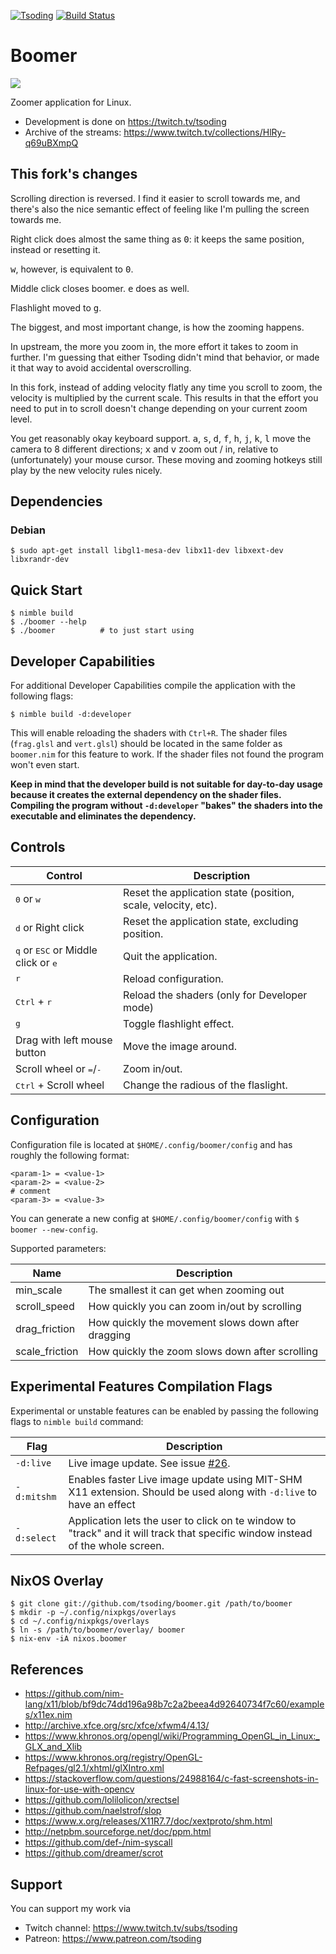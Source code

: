 [![Tsoding](https://img.shields.io/badge/twitch.tv-tsoding-purple?logo=twitch&style=for-the-badge)](https://www.twitch.tv/tsoding)
[![Build Status](https://travis-ci.org/tsoding/boomer.svg?branch=master)](https://travis-ci.org/tsoding/boomer)

# Boomer

![](./demo.gif)

Zoomer application for Linux.

- Development is done on https://twitch.tv/tsoding
- Archive of the streams: https://www.twitch.tv/collections/HlRy-q69uBXmpQ

## This fork's changes

Scrolling direction is reversed. I find it easier to scroll towards me, and there's also the nice semantic effect of feeling like I'm pulling the screen towards me.

Right click does almost the same thing as <kbd>0</kbd>: it keeps the same position, instead or resetting it.

<kbd>w</kbd>, however, is equivalent to <kbd>0</kbd>.

Middle click closes boomer. <kbd>e</kbd> does as well.

Flashlight moved to <kbd>g</kbd>.

The biggest, and most important change, is how the zooming happens.

In upstream, the more you zoom in, the more effort it takes to zoom in further. I'm guessing that either Tsoding didn't mind that behavior, or made it that way to avoid accidental overscrolling.

In this fork, instead of adding velocity flatly any time you scroll to zoom, the velocity is multiplied by the current scale. This results in that the effort you need to put in to scroll doesn't change depending on your current zoom level.

You get reasonably okay keyboard support. <kbd>a</kbd>, <kbd>s</kbd>, <kbd>d</kbd>, <kbd>f</kbd>, <kbd>h</kbd>, <kbd>j</kbd>, <kbd>k</kbd>, <kbd>l</kbd> move the camera to 8 different directions; <kbd>x</kbd> and <kbd>v</kbd> zoom out / in, relative to (unfortunately) your mouse cursor. These moving and zooming hotkeys still play by the new velocity rules nicely.

## Dependencies

### Debian

```console
$ sudo apt-get install libgl1-mesa-dev libx11-dev libxext-dev libxrandr-dev
```

## Quick Start

```console
$ nimble build
$ ./boomer --help
$ ./boomer          # to just start using
```

## Developer Capabilities

For additional Developer Capabilities compile the application with the following flags:

```console
$ nimble build -d:developer
```

This will enable reloading the shaders with `Ctrl+R`. The shader files (`frag.glsl` and `vert.glsl`) should be located in the same folder as `boomer.nim` for this feature to work. If the shader files not found the program won't even start.

**Keep in mind that the developer build is not suitable for day-to-day usage because it creates the external dependency on the shader files. Compiling the program without `-d:developer` "bakes" the shaders into the executable and eliminates the dependency.**

## Controls

| Control                                                        | Description                                                   |
| -------------------------------------------------------------- | ------------------------------------------------------------- |
| <kbd>0</kbd> or <kbd>w</kbd>                                   | Reset the application state (position, scale, velocity, etc). |
| <kbd>d</kbd> or Right click                                    | Reset the application state, excluding position.              |
| <kbd>q</kbd> or <kbd>ESC</kbd> or Middle click or <kbd>e</kbd> | Quit the application.                                         |
| <kbd>r</kbd>                                                   | Reload configuration.                                         |
| <kbd>Ctrl</kbd> + <kbd>r</kbd>                                 | Reload the shaders (only for Developer mode)                  |
| <kbd>g</kbd>                                                   | Toggle flashlight effect.                                     |
| Drag with left mouse button                                    | Move the image around.                                        |
| Scroll wheel or <kbd>=</kbd>/<kbd>-</kbd>                      | Zoom in/out.                                                  |
| <kbd>Ctrl</kbd> + Scroll wheel                                 | Change the radious of the flaslight.                          |

## Configuration

Configuration file is located at `$HOME/.config/boomer/config` and has roughly the following format:

```
<param-1> = <value-1>
<param-2> = <value-2>
# comment
<param-3> = <value-3>
```

You can generate a new config at `$HOME/.config/boomer/config` with `$ boomer --new-config`.

Supported parameters:

| Name           | Description                                        |
| -------------- | -------------------------------------------------- |
| min_scale      | The smallest it can get when zooming out           |
| scroll_speed   | How quickly you can zoom in/out by scrolling       |
| drag_friction  | How quickly the movement slows down after dragging |
| scale_friction | How quickly the zoom slows down after scrolling    |

## Experimental Features Compilation Flags

Experimental or unstable features can be enabled by passing the following flags to `nimble build` command:

| Flag        | Description                                                                                                                    |
| ----------- | ------------------------------------------------------------------------------------------------------------------------------ |
| `-d:live`   | Live image update. See issue [#26].                                                                                            |
| `-d:mitshm` | Enables faster Live image update using MIT-SHM X11 extension. Should be used along with `-d:live` to have an effect            |
| `-d:select` | Application lets the user to click on te window to "track" and it will track that specific window instead of the whole screen. |

## NixOS Overlay

```
$ git clone git://github.com/tsoding/boomer.git /path/to/boomer
$ mkdir -p ~/.config/nixpkgs/overlays
$ cd ~/.config/nixpkgs/overlays
$ ln -s /path/to/boomer/overlay/ boomer
$ nix-env -iA nixos.boomer
```

## References

- https://github.com/nim-lang/x11/blob/bf9dc74dd196a98b7c2a2beea4d92640734f7c60/examples/x11ex.nim
- http://archive.xfce.org/src/xfce/xfwm4/4.13/
- https://www.khronos.org/opengl/wiki/Programming_OpenGL_in_Linux:_GLX_and_Xlib
- https://www.khronos.org/registry/OpenGL-Refpages/gl2.1/xhtml/glXIntro.xml
- https://stackoverflow.com/questions/24988164/c-fast-screenshots-in-linux-for-use-with-opencv
- https://github.com/lolilolicon/xrectsel
- https://github.com/naelstrof/slop
- https://www.x.org/releases/X11R7.7/doc/xextproto/shm.html
- http://netpbm.sourceforge.net/doc/ppm.html
- https://github.com/def-/nim-syscall
- https://github.com/dreamer/scrot

## Support

You can support my work via

- Twitch channel: https://www.twitch.tv/subs/tsoding
- Patreon: https://www.patreon.com/tsoding

[#26]: https://github.com/tsoding/boomer/issues/26
